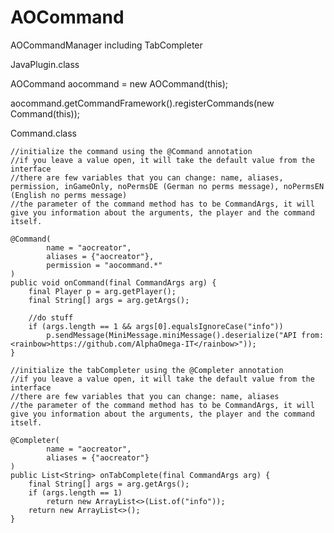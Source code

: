 # AOCommand
AOCommandManager including TabCompleter

JavaPlugin.class

AOCommand aocommand = new AOCommand(this);

aocommand.getCommandFramework().registerCommands(new Command(this));

Command.class


    //initialize the command using the @Command annotation
    //if you leave a value open, it will take the default value from the interface
    //there are few variables that you can change: name, aliases, permission, inGameOnly, noPermsDE (German no perms message), noPermsEN (English no perms message)
    //the parameter of the command method has to be CommandArgs, it will give you information about the arguments, the player and the command itself.

    @Command(
            name = "aocreator",
            aliases = {"aocreator"},
            permission = "aocommand.*"
    )
    public void onCommand(final CommandArgs arg) {
        final Player p = arg.getPlayer();
        final String[] args = arg.getArgs();

        //do stuff
        if (args.length == 1 && args[0].equalsIgnoreCase("info"))
            p.sendMessage(MiniMessage.miniMessage().deserialize("API from: <rainbow>https://github.com/AlphaOmega-IT</rainbow>"));
    }

    //initialize the tabCompleter using the @Completer annotation
    //if you leave a value open, it will take the default value from the interface
    //there are few variables that you can change: name, aliases
    //the parameter of the command method has to be CommandArgs, it will give you information about the arguments, the player and the command itself.

    @Completer(
            name = "aocreator",
            aliases = {"aocreator"}
    )
    public List<String> onTabComplete(final CommandArgs arg) {
        final String[] args = arg.getArgs();
        if (args.length == 1)
            return new ArrayList<>(List.of("info"));
        return new ArrayList<>();
    }
